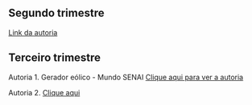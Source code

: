 <h2>Segundo trimestre</h2>

[Link da autoria](https://docs.google.com/document/d/1SnCAohymL2VVIuCgyE4r0MUQPXCany3btrA_PgKVBfA/edit?usp=sharing)

<h2>Terceiro trimestre</h2>
Autoria 1. Gerador eólico - Mundo SENAI

<a href="https://docs.google.com/document/d/1qCqyz3EAK3RYaGbhREMVfJWRdau-1TPwcrESLDGb4Fk/edit?usp=sharing"/>
Clique aqui para ver a autoria
</a>

Autoria 2. <a href="https://www.canva.com/design/DAFSPON59-c/BK4zIePWEizg_grTdRV4pw/view?utm_content=DAFSPON59-c&utm_campaign=designshare&utm_medium=link2&utm_source=sharebutton"/>Clique aqui</a>
